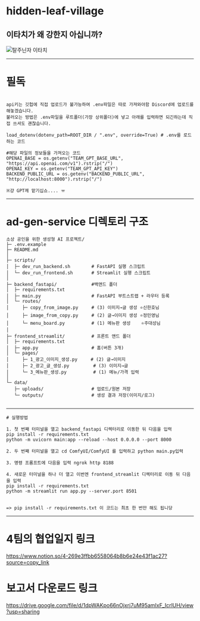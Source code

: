 # hidden-leaf-village
## 이타치가 왜 강한지 아십니까?


![탈주닌자 이타치](https://i3.ruliweb.com/img/24/12/26/1940304a2c2349a83.webp)

---
# 필독
```text

api키는 깃헙에 직접 업로드가 불가능하여 .env파일은 따로 가져와야함 Discord에 업로드를 해놓겠습니다.
불러오는 방법은 .env파일을 루트폴더(가장 상위폴더)에 넣고 아래를 입력하면 되긴하는데 직접 쓰셔도 괜찮습니다.

load_dotenv(dotenv_path=ROOT_DIR / ".env", override=True) # .env를 로드하는 코드

#해당 파일의 정보들을 가져오는 코드
OPENAI_BASE = os.getenv("TEAM_GPT_BASE_URL", "https://api.openai.com/v1").rstrip("/") 
OPENAI_KEY = os.getenv("TEAM_GPT_API_KEY")
BACKEND_PUBLIC_URL = os.getenv("BACKEND_PUBLIC_URL", "http://localhost:8000").rstrip("/")

※걍 GPT께 맡기십쇼.... ㅠ

```
---

# ad-gen-service 디렉토리 구조

```text
소상 공인을 위한 생성형 AI 프로젝트/
├─ .env.example
├─ README.md
│
├─ scripts/
│  ├─ dev_run_backend.sh        # FastAPI 실행 스크립트
│  └─ dev_run_frontend.sh       # Streamlit 실행 스크립트
│
├─ backend_fastapi/             #백앤드 폴더
│  ├─ requirements.txt
│  ├─ main.py                   # FastAPI 부트스트랩 + 라우터 등록
│  └─ routes/
│     ├─ copy_from_image.py     # (3) 이미지→글 생성 ⭐신한호님
│     ├─ image_from_copy.py     # (2) 글→이미지 생성 ⭐정민영님
│     └─ menu_board.py          # (1) 메뉴판 생성    ⭐주대성님
│
├─ frontend_streamlit/          # 프론트 앤드 폴더
│  ├─ requirements.txt
│  ├─ app.py                    # 홈(버튼 3개)
│  └─ pages/
│     ├─ 1_광고_이미지_생성.py     # (2) 글→이미지
│     ├─ 2_광고_글_생성.py         # (3) 이미지→글
│     └─ 3_메뉴판_생성.py          # (1) 메뉴/가격 입력
│
└─ data/
   ├─ uploads/                  # 업로드/원본 저장
   └─ outputs/                  # 생성 결과 저장(이미지/로그)


```

---

```text
# 실행방법

1. 첫 번째 터미널을 열고 backend_fastapi 디렉터리로 이동한 뒤 다음을 입력
pip install -r requirements.txt
python -m uvicorn main:app --reload --host 0.0.0.0 --port 8000

2. 두 번째 터미널을 열고 cd ComfyUI/ComfyUI 를 입력하고 python main.py입력

3. 명령 프롬프트에 다음을 입력 ngrok http 8188

4. 새로운 터미널을 하나 더 열고 이번엔 frontend_streamlit 디렉터리로 이동 뒤 다음을 입력
pip install -r requirements.txt
python -m streamlit run app.py --server.port 8501


=> pip install -r requirements.txt 이 코드는 최초 한 번만 해도 됩니당
```

---

# 4팀의 협업일지 링크

https://www.notion.so/4-269e3ffbb6558064b8b6e24e43f1ac27?source=copy_link

# 보고서 다운로드 링크

https://drive.google.com/file/d/1dpWAKpo66nOjxrj7uM95amIxF_IcrlUH/view?usp=sharing
